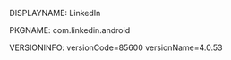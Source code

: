 DISPLAYNAME: LinkedIn

PKGNAME: com.linkedin.android

VERSIONINFO: versionCode=85600 versionName=4.0.53
